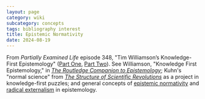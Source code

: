 ```yaml
---
layout: page
category: wiki
subcategory: concepts
tags: bibliography interest
title: Epistemic Normativity
date: 2024-08-19
---
```


From *Partially Examined Life* episode 348, "Tim Williamson’s Knowledge-First Epistemology" ([Part One](https://partiallyexaminedlife.com/2024/08/19/ep348-1-williamson-epistemology/), [Part Two](https://partiallyexaminedlife.com/2024/08/26/ep348-2-williamson-epistemology/)). See Williamson, "Knowledge First Epistemology," in *[The Routledge Companion to Epistemology](/sven-bernecker-duncan-pritchard-the-routledge-companion-to-epistemology/)*; Kuhn's "normal science" from *[The Structure of Scientific Revolutions](/thomas-kuhn-the-structure-of-scientific-revolutions/)* as a project in knowledge-first puzzles; and general concepts of [epistemic normativity](https://en.wikipedia.org/wiki/Metaepistemology#Normativity_and_reasons_for_belief) and [radical externalism](https://en.wikipedia.org/wiki/Internalism_and_externalism#Externalism) in epistemology.
